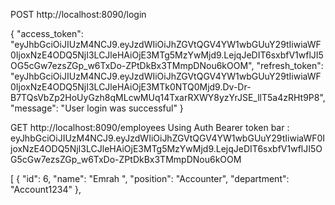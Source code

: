 POST http://localhost:8090/login

{
    "access_token": "eyJhbGciOiJIUzM4NCJ9.eyJzdWIiOiJhZGVtQGV4YW1wbGUuY29tIiwiaWF0IjoxNzE4ODQ5NjI3LCJleHAiOjE3MTg5MzYwMjd9.LejqJeDIT6sxbfV1wflJI5OG5cGw7ezsZGp_w6TxDo-ZPtDkBx3TMmpDNou6kOOM",
    "refresh_token": "eyJhbGciOiJIUzM4NCJ9.eyJzdWIiOiJhZGVtQGV4YW1wbGUuY29tIiwiaWF0IjoxNzE4ODQ5NjI3LCJleHAiOjE3MTk0NTQ0Mjd9.Dv-Dr-B7TQsVbZp2HoUyGzh8qMLcwMUq14TxarRXWY8yzYrJSE_llT5a4zRHt9P8",
    "message": "User login was successful"
}

GET http://localhost:8090/employees
Using Auth Bearer token bar : eyJhbGciOiJIUzM4NCJ9.eyJzdWIiOiJhZGVtQGV4YW1wbGUuY29tIiwiaWF0IjoxNzE4ODQ5NjI3LCJleHAiOjE3MTg5MzYwMjd9.LejqJeDIT6sxbfV1wflJI5OG5cGw7ezsZGp_w6TxDo-ZPtDkBx3TMmpDNou6kOOM

  [
    {
        "id": 6,
        "name": "Emrah ",
        "position": "Accounter",
        "department": "Account1234"
    },
